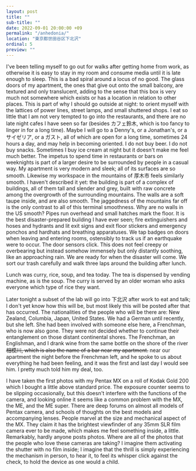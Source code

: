 ```yaml
---
layout: post
title: ""
sub-title: ""
date: 2022-09-01 20:00:00 +09
permalink: "/anhedonia/"
location: "東京都世田谷区下北沢"
ordinal: 5
preview: ""
---
```

I've been telling myself to go out for walks after getting home from work, as otherwise it is easy to stay in my room and consume media until it is late enough to sleep. This is a bad spiral around a locus of no good. The glass doors of my apartment, the ones that give out onto the small balcony, are textured and only translucent, adding to the sense that this box is very much not somewhere which exists or has a location in relation to other places. This is part of why I should go outside at night: to orient myself with the lattices of power lines, street lamps, and small shuttered shops. I eat so little that I am not very tempted to go into the restaurants, and there are no late night cafes I have seen so far (besides カフェ鈴木, which is too fancy to linger in for a long time). Maybe I will go to a Denny's, or a Jonathan's, or a サイゼリア, or a ガスト, all of which are open for a long time, sometimes 24 hours a day, and may help in becoming oriented. I do not buy beer. I do not buy snacks. Sometimes I buy ice cream at night but it doesn't make me feel much better. The impetus to spend time in restaurants or bars on weeknights is part of a larger desire to be surrounded by people in a casual way. My apartment is very modern and sleek; all of its surfaces are so smooth. Likewise my workspace in the mountains of 厚木市 feels similarly smooth. I haven't described it yet: the building is part of a complex of buildings, all of them tall and slender and grey, built with raw concrete among the overgrowth of the surrounding mountains. The walls are a soft taupe inside, and are also smooth. The jaggedness of the mountains far off is the only contrast to all of this terminal smoothness. Why are no walls in the US smooth? Pipes run overhead and small hatches mark the floor. It is the best disaster-prepared building I have ever seen; fire extinguishers and hoses and hydrants and lit exit signs and exit floor stickers and emergency ponchos and hardhats and breathing apparatuses. We tap badges on doors when leaving and entering rooms, ostensibly to track us if an earthquake were to occur. The door sensors click. This does not feel creepy or overbearing but instead somehow immensely but only distantly soothing, like an approaching rain. We are ready for when the disaster will come. We sort our trash carefully and walk three laps around the building after lunch.

Lunch was curry, rice, soup, and tea today. The tea is dispensed by vending machine, as is the soup. The curry is served by an older woman who asks everyone which type of rice they want.

Later tonight a subset of the lab will go into 下北沢 after work to eat and talk; I don't yet know how this will be, but most likely this will be posted after that has occurred. The nationalities of the people who will be there are: New Zealand, Columbia, Japan, United States. We had a German until recently, but she left. She had been involved with someone else here, a Frenchman, who is now also gone. They were not decided whether to continue their entanglement on those distant continental shores. The Frenchman, an Englishman, and I drank wine from the same bottle on the shore of the river ~~相模川, which is also the name of a bar near my apartment.~~ near our apartment the night before the Frenchman left, and he spoke to us about everything he had been feeling, and it was the first and last day I would see him. I pretty much told him my deal, too.

I have taken the first photos with my Pentax MX on a roll of Kodak Gold 200 which I bought a little above standard price. The exposure counter seems to be slipping occasionally, but this doesn't interfere with the functions of the camera, and looking online it seems like a common problem with the MX, the ME, and the ME super. There are deep forums on almost all models of Pentax camera, and schools of thoughts on the best models and accompanying lenses. People marvel at the size and mechanical aspect of the MX. They claim it has the brightest viewfinder of any 35mm SLR film camera ever to be made, which makes me feel something inside, a little. Remarkably, hardly anyone posts photos. Where are all of the photos that the people who love these cameras are taking? I imagine them activating the shutter with no film inside; I imagine that the thrill is simply experiencing the mechanism in person, to hear it, to feel its whisper click against the check, to hold the device as one would a child.